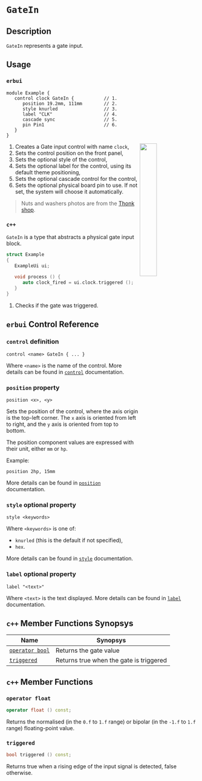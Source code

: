 # `GateIn`

## Description

`GateIn` represents a gate input.


## Usage

### `erbui`

```erbui
module Example {
   control clock GateIn {           // 1.
      position 19.2mm, 111mm        // 2.
      style knurled                 // 3.
      label "CLK"                   // 4.
      cascade sync                  // 5.
      pin Pin1                      // 6.
   }
}
```

<img align="right" width="30%" src="https://www.thonk.co.uk/wp-content/uploads/2017/02/nutswashers.jpg">

1. Creates a Gate input control with name `clock`,
2. Sets the control position on the front panel,
3. Sets the optional style of the control,
4. Sets the optional label for the control, using its default theme positioning,
5. Sets the optional cascade control for the control,
6. Sets the optional physical board pin to use. If not set, the system will choose it automatically.

> Nuts and washers photos are from the [Thonk shop](https://www.thonk.co.uk/shop/3-5mm-jacks/).

### `c++`

`GateIn` is a type that abstracts a physical gate input block.

```c++
struct Example
{
   ExampleUi ui;
   
   void process () {
      auto clock_fired = ui.clock.triggered ();  // 1.
   }
}
```

1. Checks if the gate was triggered.


## `erbui` Control Reference

### `control` definition

```
control <name> GateIn { ... }
```

Where `<name>` is the name of the control.
More details can be found in [`control`](../erbui/grammar.html#control) documentation.

### `position` property

```
position <x>, <y>
```

Sets the position of the control, where the axis origin is the top-left corner.
The `x` axis is oriented from left to right, and the `y` axis is oriented from top to bottom.

The position component values are expressed with their unit, either `mm` or `hp`.

Example:
```
position 2hp, 15mm
```

More details can be found in [`position`](../erbui/grammar.html#position) documentation.

### `style` optional property

```
style <keywords>
```

Where `<keywords>` is one of:
- `knurled` (this is the default if not specified),
- `hex`.

More details can be found in [`style`](../erbui/grammar.html#style) documentation.

### `label` optional property

```
label "<text>"
```

Where `<text>` is the text displayed.
More details can be found in [`label`](../erbui/grammar.html#label) documentation.


## `c++` Member Functions Synopsys

| Name | Synopsys |
| - | - |
| [`operator bool`](#operator-bool) | Returns the gate value |
| [`triggered`](#triggered) | Returns true when the gate is triggered |


## `c++` Member Functions

### `operator float`

```c++
operator float () const;
```

Returns the normalised (in the  `0.f` to `1.f` range) or bipolar (in the `-1.f` to `1.f` range)
floating-point value.

### `triggered`

```c++
bool triggered () const;
```

Returns true when a rising edge of the input signal is detected, false otherwise.
